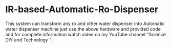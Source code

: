 # IR-based-Automatic-Ro-Dispenser

This system can transform any ro and other water dispenser into Automatic water dispenser machine just use the above hardware and provided code 
and for complete information watch video on my YouTube channel "Science DIY and Technology ".
